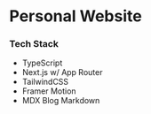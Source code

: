 # Personal Website
### Tech Stack
* TypeScript
* Next.js w/ App Router
* TailwindCSS
* Framer Motion
* MDX Blog Markdown
